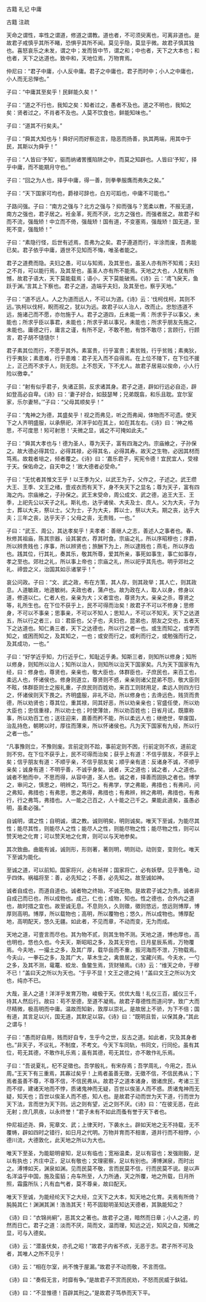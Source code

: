  
 古籍 礼记 中庸 
 
 
 
 
 
 古籍 注疏 
 
 

天命之谓性，率性之谓道，修道之谓教。道也者，不可须臾离也，可离非道也。是故君子戒慎乎其所不睹，恐惧乎其所不闻。莫见乎隐，莫显乎微。故君子慎其独也。喜怒哀乐之未发，谓之中；发而皆中节，谓之和；中也者，天下之大本也；和也者，天下之达道也。致中和，天地位焉，万物育焉。

 
仲尼曰：“君子中庸，小人反中庸。君子之中庸也，君子而时中；小人之中庸也，小人而无忌惮也。”

 
子曰：“中庸其至矣乎！民鲜能久矣！”

 
子曰：“道之不行也，我知之矣：知者过之，愚者不及也。道之不明也，我知之矣：贤者过之，不肖者不及也。人莫不饮食也，鲜能知味也。”

 
子曰：“道其不行矣夫。”

 
子曰：“舜其大知也与！舜好问而好察迩言，隐恶而扬善，执其两端，用其中于民，其斯以为舜乎！”

 
子曰：“人皆曰‘予知’，驱而纳诸罟擭陷阱之中，而莫之知辟也。人皆曰‘予知’，择乎中庸，而不能期月守也。”

 
子曰：“回之为人也，择乎中庸，得一善，则拳拳服膺而弗失之矣。”

 
子曰：“天下国家可均也，爵禄可辞也，白刃可蹈也，中庸不可能也。”

 
子路问强。子曰：“南方之强与？北方之强与？抑而强与？宽柔以教，不报无道，南方之强也，君子居之。衽金革，死而不厌，北方之强也，而强者居之。故君子和而不流，强哉矫！中立而不倚，强哉矫！国有道，不变塞焉，强哉矫！国无道，至死不变，强哉矫！”

 
子曰：“素隐行怪，后世有述焉，吾弗为之矣。君子遵道而行，半涂而废，吾弗能已矣。君子依乎中庸，遁世不见知而不悔，唯圣者能之。

 
君子之道费而隐。夫妇之愚，可以与知焉，及其至也，虽圣人亦有所不知焉；夫妇之不肖，可以能行焉，及其至也，虽圣人亦有所不能焉。天地之大也，人犹有所憾，故君子语大，天下莫能载焉；语小，天下莫能破焉。《诗》云：‘鸢飞戾天，鱼跃于渊。’言其上下察也。君子之道，造端乎夫妇，及其至也，察乎天地。”

 
子曰：“道不远人。人之为道而远人，不可以为道。《诗》云：‘伐柯伐柯，其则不远。’执柯以伐柯，睨而视之，犹以为远。故君子以人治人，改而止。忠恕违道不远，施诸己而不愿，亦勿施于人。君子之道四，丘未能一焉：所求乎子以事父，未能也；所求乎臣以事君，未能也；所求乎弟以事兄，未能也；所求乎朋友先施之，未能也。庸德之行，庸言之谨，有所不足，不敢不勉，有馀不敢尽；言顾行，行顾言，君子胡不慥慥尔！

 
君子素其位而行，不愿乎其外。素富贵，行乎富贵；素贫贱，行乎贫贱；素夷狄，行乎夷狄；素患难，行乎患难：君子无入而不自得焉。在上位不陵下，在下位不援上，正己而不求于人，则无怨。上不怨天，下不尤人。故君子居易以俟命，小人行险以徼幸。”

 
子曰：“射有似乎君子，失诸正鹄，反求诸其身。君子之道，辟如行远必自迩，辟如登高必自卑。《诗》曰：‘妻子好合，如鼓瑟琴；兄弟既翕，和乐且耽。宜尔室家，乐尔妻帑。’”子曰：“父母其顺矣乎！”

 
子曰：“鬼神之为德，其盛矣乎！视之而弗见，听之而弗闻，体物而不可遗。使天下之人齐明盛服，以承祭祀，洋洋乎如在其上，如在其左右。《诗》曰：‘神之格思，不可度思！矧可射思！’夫微之显，诚之不可掩如此夫。”

 
子曰：“舜其大孝也与！德为圣人，尊为天子，富有四海之内。宗庙飨之，子孙保之。故大德必得其位，必得其禄，必得其名，必得其寿。故天之生物，必因其材而笃焉。故栽者培之，倾者覆之。《诗》曰：‘嘉乐君子，宪宪令德！宜民宜人，受禄于天。保佑命之，自天申之！’故大德者必受命。”

 
子曰：“无忧者其惟文王乎！以王季为父，以武王为子，父作之，子述之。武王缵大王、王季、文王之绪，壹戎衣而有天下，身不失天下之显名；尊为天子，富有四海之内。宗庙飨之，子孙保之。武王末受命，周公成文、武之德，追王大王、王季，上祀先公以天子之礼。斯礼也，达乎诸侯、大夫及士、庶人。父为大夫，子为士，葬以大夫，祭以士。父为士，子为大夫，葬以士，祭以大夫。期之丧，达乎大夫；三年之丧，达乎天子；父母之丧，无贵贱，一也。”

 
子曰：“武王、周公，其达孝矣乎！夫孝者：善继人之志，善述人之事者也。春、秋修其祖庙，陈其宗器，设其裳衣，荐其时食。宗庙之礼，所以序昭穆也；序爵，所以辨贵贱也；序事，所以辨贤也；旅酬下为上，所以逮贱也；燕毛，所以序齿也。践其位，行其礼，奏其乐，敬其所尊，爱其所亲，事死如事生，事亡如事存，孝之至也。郊社之礼，所以事上帝也；宗庙之礼，所以祀乎其先也。明乎郊社之礼、禘尝之义，治国其如示诸掌乎！”

 
哀公问政。子曰：“文、武之政，布在方策，其人存，则其政举；其人亡，则其政息。人道敏政，地道敏树。夫政也者，蒲卢也。故为政在人，取人以身，修身以道，修道以仁。仁者人也，亲亲为大；义者宜也，尊贤为大。亲亲之杀，尊贤之等，礼所生也。在下位不获乎上，民不可得而治矣！故君子不可以不修身；思修身，不可以不事亲；思事亲，不可以不知人；思知人，不可以不知天。天下之达道五，所以行之者三，曰：君臣也，父子也，夫妇也，昆弟也，朋友之交也，五者天下之达道也。知仁勇三者，天下之达德也，所以行之者一也。或生而知之，或学而知之，或困而知之，及其知之，一也；或安而行之，或利而行之，或勉强而行之，及其成功，一也。”

 
子曰：“好学近乎知，力行近乎仁，知耻近乎勇。知斯三者，则知所以修身；知所以修身，则知所以治人；知所以治人，则知所以治天下国家矣。凡为天下国家有九经，曰：修身也，尊贤也，亲亲也，敬大臣也，体群臣也，子庶民也，来百工也，柔远人也，怀诸侯也。修身则道立，尊贤则不惑，亲亲则诸父昆弟不怨，敬大臣则不眩，体群臣则士之报礼重，子庶民则百姓劝，来百工则财用足，柔远人则四方归之，怀诸侯则天下畏之。齐明盛服，非礼不动，所以修身也；去谗远色，贱货而贵德，所以劝贤也；尊其位，重其禄，同其好恶，所以劝亲亲也；官盛任使，所以劝大臣也；忠信重禄，所以劝士也；时使薄敛，所以劝百姓也；日省月试，既廪称事，所以劝百工也；送往迎来，嘉善而矜不能，所以柔远人也；继绝世，举废国，治乱持危，朝聘以时，厚往而薄来，所以怀诸侯也。凡为天下国家有九经，所以行之者一也。”

 
“凡事豫则立，不豫则废。言前定则不跲，事前定则不困，行前定则不疚，道前定则不穷。在下位不获乎上，民不可得而治矣；获乎上有道：不信乎朋友，不获乎上矣；信乎朋友有道：不顺乎亲，不信乎朋友矣；顺乎亲有道：反诸身不诚，不顺乎亲矣；诚身有道：不明乎善，不诚乎身矣。诚者，天之道也；诚之者，人之道也。诚者不勉而中，不思而得，从容中道，圣人也。诚之者，择善而固执之者也。博学之，审问之，慎思之，明辨之，笃行之。有弗学，学之弗能，弗措也；有弗问，问之弗知，弗措也；有弗思，思之弗得，弗措也；有弗辨，辨之弗明，弗措也，有弗行，行之弗笃，弗措也。人一能之己百之，人十能之己千之。果能此道矣，虽愚必明，虽柔必强。”

 
自诚明，谓之性；自明诚，谓之教。诚则明矣，明则诚矣。唯天下至诚，为能尽其性；能尽其性，则能尽人之性；能尽人之性，则能尽物之性；能尽物之性，则可以赞天地之化育；可以赞天地之化育，则可以与天地参矣。

 
其次致曲。曲能有诚，诚则形，形则著，著则明，明则动，动则变，变则化。唯天下至诚为能化。

 
至诚之道，可以前知。国家将兴，必有祯祥；国家将亡，必有妖孽。见乎蓍龟，动乎四体。祸福将至：善，必先知之；不善，必先知之。故至诚如神。

 
诚者自成也，而道自道也。诚者物之终始，不诚无物。是故君子诚之为贵。诚者非自成己而已也，所以成物也。成己，仁也；成物，知也。性之德也，合外内之道也，故时措之宜也。故至诚无息。不息则久，久则徵，徵则悠远，悠远则博厚，博厚则高明。博厚，所以载物也；高明，所以覆物也；悠久，所以成物也。博厚配地，高明配天，悠久无疆。如此者，不见而章，不动而变，无为而成。

 
天地之道，可壹言而尽也。其为物不贰，则其生物不测。天地之道，博也厚也，高也明也，悠也久也。今夫天，斯昭昭之多，及其无穷也，日月星辰系焉，万物覆焉。今夫地，一撮土之多，及其广厚，载华岳而不重，振河海而不泄，万物载焉。今夫山，一拳石之多，及其广大，草木生之，禽兽居之，宝藏兴焉。今夫水，一勺之多，及其不测，鼋鼍、蛟龙、鱼鳖生焉，货财殖焉。《诗》云：“维天之命，于穆不已！”盖曰天之所以为天也。“于乎不显！文王之德之纯！”盖曰文王之所以为文也，纯亦不已。

 
大哉，圣人之道！洋洋乎发育万物，峻极于天。优优大哉！礼仪三百，威仪三千，待其人然后行。故曰：苟不至德，至道不凝焉。故君子尊德性而道问学，致广大而尽精微，极高明而中庸。温故而知新，敦厚以崇礼。是故居上不骄，为下不倍；国有道，其言足以兴，国无道，其默足以容。《诗》曰：“既明且哲，以保其身。”其此之谓与！

 
子曰：“愚而好自用，贱而好自专，生乎今之世，反古之道。如此者，灾及其身者也。”非天子，不议礼，不制度，不考文。今天下车同轨，书同文，行同伦。虽有其位，苟无其德，不敢作礼乐焉；虽有其德，苟无其位，亦不敢作礼乐焉。

 
子曰：“吾说夏礼，杞不足徵也。吾学殷礼，有宋存焉；吾学周礼，今用之，吾从周。”王天下有三重焉，其寡过矣乎！上焉者虽善无徵，无徵不信，不信民弗从；下焉者虽善不尊，不尊不信，不信民弗从。故君子之道本诸身，徵诸庶民，考诸三王而不缪，建诸天地而不悖，质诸鬼神而无疑，百世以俟圣人而不惑。质诸鬼神而无疑，知天也；百世以俟圣人而不惑，知人也。是故君子动而世为天下道，行而世为天下法，言而世为天下则。远之则有望，近之则不厌。《诗》曰：“在彼无恶，在此无射；庶几夙夜，以永终誉！”君子未有不如此而蚤有誉于天下者也。

 
仲尼祖述尧、舜，宪章文、武；上律天时，下袭水土。辟如天地之无不持载，无不覆帱，辟如四时之错行，如日月之代明。万物并育而不相害，道并行而不相悖，小德川流，大德敦化，此天地之所以为大也。

 
唯天下至圣，为能聪明睿知，足以有临也；宽裕温柔，足以有容也；发强刚毅，足以有执也；齐庄中正，足以有敬也；文理密察，足以有别也。溥博渊泉，而时出之。溥博如天，渊泉如渊。见而民莫不敬，言而民莫不信，行而民莫不说。是以声名洋溢乎中国，施及蛮貊；舟车所至，人力所通，天之所覆，地之所载，日月所照，霜露所队；凡有血气者，莫不尊亲，故曰配天。

 
唯天下至诚，为能经纶天下之大经，立天下之大本，知天地之化育。夫焉有所倚？肫肫其仁！渊渊其渊！浩浩其天！苟不固聪明圣知达天德者，其孰能知之？

 
《诗》曰：“衣锦尚絅”，恶其文之著也。故君子之道，暗然而日章；小人之道，的然而日亡。君子之道：淡而不厌，简而文，温而理，知远之近，知风之自，知微之显，可与入德矣。

 
《诗》云：“潜虽伏矣，亦孔之昭！”故君子内省不疚，无恶于志。君子所不可及者，其唯人之所不见乎！

 
《诗》云：“相在尔室，尚不愧于屋漏。”故君子不动而敬，不言而信。

 
《诗》曰：“奏假无言，时靡有争。”是故君子不赏而民劝，不怒而民威于鈇钺。

 
《诗》曰：“不显惟德！百辟其刑之。”是故君子笃恭而天下平。

 